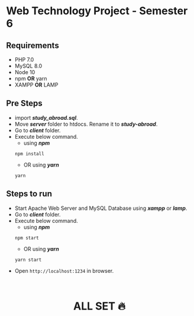 # Web Technology Project - Semester 6

## Requirements

- PHP 7.0
- MySQL 8.0
- Node 10
- npm **OR** yarn
- XAMPP **OR** LAMP

## Pre Steps

- import ***study_abroad.sql***.
- Move ***server*** folder to htdocs. Rename it to ***study-abroad***.
- Go to ***client*** folder.
- Execute below command.
    - using ***npm***
    ```
    npm install
    ```
    - OR using ***yarn***
    ```
    yarn
    ```

## Steps to run

- Start Apache Web Server and MySQL Database using ***xampp*** or ***lamp***.
- Go to ***client*** folder.
- Execute below command.
    - using ***npm***
    ```
    npm start
    ```
    - OR using ***yarn***
    ```
    yarn start
    ```
- Open ```http://localhost:1234``` in browser.

<br />
<center>
    <h1>ALL SET 🔥</h1>
</center> 